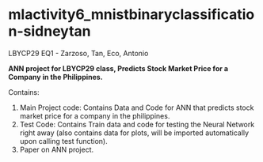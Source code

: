 # mlactivity6_mnistbinaryclassification-sidneytan
LBYCP29 EQ1 - Zarzoso, Tan, Eco, Antonio

**ANN project for LBYCP29 class, Predicts Stock Market Price for a Company in the Philippines.**

Contains:
1. Main Project code: Contains Data and Code for ANN that predicts stock market price for a company in the philippines.
2. Test Code: Contains Train data and code for testing the Neural Network right away (also contains data for plots, will be imported automatically upon calling test function).
3. Paper on ANN project.